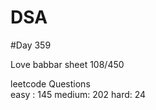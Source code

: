 # DSA

#Day 359

Love babbar sheet
    108/450
    
leetcode Questions   
easy : 145
medium: 202
hard: 24

 
